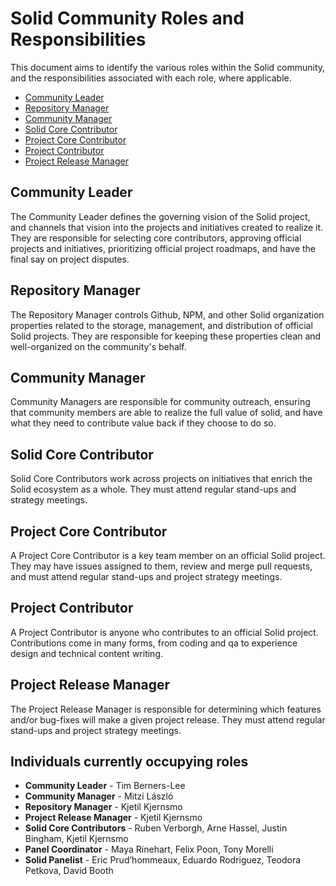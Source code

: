 # Solid Community Roles and Responsibilities  
This document aims to identify the various roles within the Solid community,
and the responsibilities associated with each role, where applicable.

- [Community Leader](#community-leader)
- [Repository Manager](#repository-manager)
- [Community Manager](#community-manager)
- [Solid Core Contributor](#solid-core-contributor)
- [Project Core Contributor](#project-core-contributor)
- [Project Contributor](#project-contributor)
- [Project Release Manager](#project-release-manager)

## Community Leader
The Community Leader defines the governing vision of the Solid project, and
channels that vision into the projects and initiatives created to realize it.
They are responsible for selecting core contributors, approving official
projects and initiatives, prioritizing official project roadmaps, and have the
final say on project disputes.

## Repository Manager
The Repository Manager controls Github, NPM, and other Solid organization
properties related to the storage, management, and distribution of official
Solid projects. They are responsible for keeping these properties clean and
well-organized on the community's behalf.

## Community Manager
Community Managers are responsible for community outreach, ensuring that
community members are able to realize the full value of solid, and have what
they need to contribute value back if they choose to do so.

## Solid Core Contributor
Solid Core Contributors work across projects on initiatives that enrich the
Solid ecosystem as a whole. They must attend regular stand-ups and strategy
meetings.

## Project Core Contributor
A Project Core Contributor is a key team member on an official Solid project.
They may have issues assigned to them, review and merge pull requests, and must
attend regular stand-ups and project strategy meetings.

## Project Contributor
A Project Contributor is anyone who contributes to an official Solid project.
Contributions come in many forms, from coding and qa to experience design and
technical content writing.

## Project Release Manager
The Project Release Manager is responsible for determining which features and/or
bug-fixes will make a given project release. They must attend regular stand-ups
and project strategy meetings.


## Individuals currently occupying roles

* **Community Leader** - Tim Berners-Lee
* **Community Manager** - Mitzi László
* **Repository Manager** - Kjetil Kjernsmo
* **Project Release Manager** - Kjetil Kjernsmo
* **Solid Core Contributors** - Ruben Verborgh, Arne Hassel, Justin Bingham, Kjetil Kjernsmo
* **Panel Coordinator** - Maya Rinehart, Felix Poon, Tony Morelli
* **Solid Panelist** - Eric Prud’hommeaux, Eduardo Rodriguez, Teodora Petkova,  David Booth
